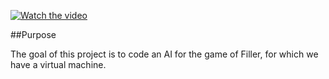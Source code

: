 
[![Watch the video](https://i9.ytimg.com/vi/54R89QOwZ7A/mq1.jpg?sqp=CPzIjd4F&rs=AOn4CLAtapX53Hqq3xDskZrO-Oref_DRvQ)](https://youtu.be/54R89QOwZ7A)

##Purpose

The goal of this project is to code an AI for the game of Filler, for which we have a virtual machine.
